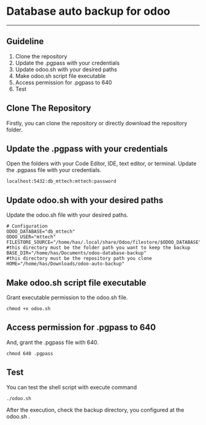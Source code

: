 # Database auto backup for odoo

---

## Guideline
1. Clone the repository
2. Update the .pgpass with your credentials
3. Update odoo.sh with your desired paths
4. Make odoo.sh script file executable
5. Access permission for .pgpass to 640 
6. Test
## Clone The Repository

Firstly, you can clone the repository or directly download the repository folder.

## Update the .pgpass with your credentials

Open the folders with your Code Editor, IDE, text editor, or terminal. Update the .pgpass file with your credentials.

```shell
localhost:5432:db_mttech:mttech:password
```
## Update odoo.sh with your desired paths

Update the odoo.sh file with your desired paths.

```shell
# Configuration
ODOO_DATABASE="db_mttech"
ODOO_USER="mttech"
FILESTORE_SOURCE="/home/has/.local/share/Odoo/filestore/$ODOO_DATABASE"
#this directory must be the folder path you want to keep the backup
BASE_DIR="/home/has/Documents/odoo-database-backup"
#this directory must be the repository path you clone
HOME="/home/has/Downloads/odoo-auto-backup"
```

## Make odoo.sh script file executable

Grant executable permission to the odoo.sh file.

```shell
chmod +x odoo.sh
```
## Access permission for .pgpass to 640 

And, grant the .pgpass file with 640.

```shell
chmod 640 .pgpass
```

## Test

You can test the shell script with execute command

```shell
./odoo.sh
```
After the execution, check the backup directory, you configured at the odoo.sh .